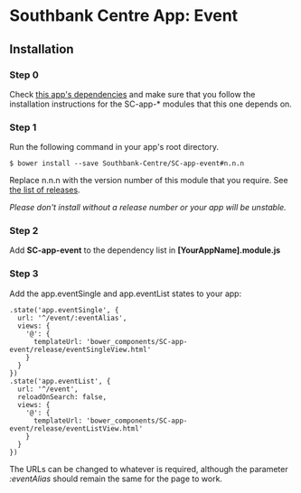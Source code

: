 # Southbank Centre App: Event

## Installation

### Step 0

Check [this app's dependencies](https://github.com/Southbank-Centre/SC-app-event/blob/master/bower.json) and make sure that you follow the installation instructions for the SC-app-* modules that this one depends on.

### Step 1
Run the following command in your app's root directory.

    $ bower install --save Southbank-Centre/SC-app-event#n.n.n

Replace n.n.n with the version number of this module that you require. See [the list of releases](https://github.com/Southbank-Centre/SC-app-event/releases).

*Please don't install without a release number or your app will be unstable.*

### Step 2

Add **SC-app-event** to the dependency list in **[YourAppName].module.js**

### Step 3
Add the app.eventSingle and app.eventList states to your app:

    .state('app.eventSingle', {
      url: '^/event/:eventAlias',
      views: {
        '@': {
          templateUrl: 'bower_components/SC-app-event/release/eventSingleView.html'
        }
      }
    })
    .state('app.eventList', {
      url: '^/event',
      reloadOnSearch: false,
      views: {
        '@': {
          templateUrl: 'bower_components/SC-app-event/release/eventListView.html'
        }
      }
    })

The URLs can be changed to whatever is required, although the parameter *:eventAlias* should remain the same for the page to work.